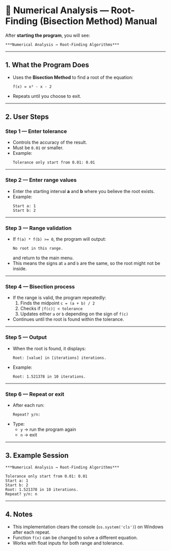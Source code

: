 # 📐 Numerical Analysis — Root-Finding (Bisection Method) Manual

After **starting the program**, you will see:

```
***Numerical Analysis → Root-Finding Algorithms***
```

---

## 1. What the Program Does
- Uses the **Bisection Method** to find a root of the equation:
  ```
  f(x) = x³ - x - 2
  ```
- Repeats until you choose to exit.

---

## 2. User Steps

### Step 1 — Enter tolerance
- Controls the accuracy of the result.
- Must be `0.01` or smaller.
- Example:
  ```
  Tolerance only start from 0.01: 0.01
  ```

---

### Step 2 — Enter range values
- Enter the starting interval **a** and **b** where you believe the root exists.
- Example:
  ```
  Start a: 1
  Start b: 2
  ```

---

### Step 3 — Range validation
- If `f(a) * f(b) >= 0`, the program will output:
  ```
  No root in this range.
  ```
  and return to the main menu.
- This means the signs at `a` and `b` are the same, so the root might not be inside.

---

### Step 4 — Bisection process
- If the range is valid, the program repeatedly:
  1. Finds the midpoint `c = (a + b) / 2`
  2. Checks if `|f(c)| < tolerance`
  3. Updates either `a` or `b` depending on the sign of `f(c)`
- Continues until the root is found within the tolerance.

---

### Step 5 — Output
- When the root is found, it displays:
  ```
  Root: [value] in [iterations] iterations.
  ```
- Example:
  ```
  Root: 1.521378 in 10 iterations.
  ```

---

### Step 6 — Repeat or exit
- After each run:
  ```
  Repeat? y/n:
  ```
- Type:
  - `y` → run the program again
  - `n` → exit

---

## 3. Example Session

```
***Numerical Analysis → Root-Finding Algorithms***

Tolerance only start from 0.01: 0.01
Start a: 1
Start b: 2
Root: 1.521378 in 10 iterations.
Repeat? y/n: n
```

---

## 4. Notes
- This implementation clears the console (`os.system('cls')`) on Windows after each repeat.
- Function `f(x)` can be changed to solve a different equation.
- Works with float inputs for both range and tolerance.

